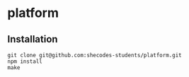 # platform

## Installation

    git clone git@github.com:shecodes-students/platform.git
    npm install
    make
 

